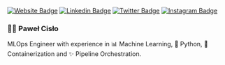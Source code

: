 [![Website Badge](https://img.shields.io/badge/pawelcislo.com-3b5998?style=flat-square&logo=google-chrome&logoColor=white)](https://pawelcislo.com/) [![Linkedin Badge](https://img.shields.io/badge/-pawelcislo-0e76a8?style=flat-square&logo=Linkedin&logoColor=white)](https://www.linkedin.com/in/pawelcislo/) [![Twitter Badge](https://img.shields.io/badge/-pawel__cislo-00acee?style=flat-square&logo=Twitter&logoColor=white)](https://twitter.com/pawel_cislo/) [![Instagram Badge](https://img.shields.io/badge/-pawel__cislo-e4405f?style=flat-square&logo=Instagram&logoColor=white)](https://www.instagram.com/pawel_cislo/)

### 👨‍💻 Paweł Cisło
MLOps Engineer with experience in 📊 Machine Learning, 🐍 Python, 🐳 Containerization and ✨ Pipeline Orchestration.
